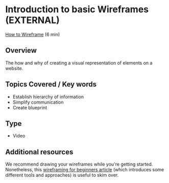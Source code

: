 # Introduction to basic Wireframes (EXTERNAL)
[How to Wireframe](https://www.youtube.com/watch?v=T0vt3nLZKks) (6 min)

## Overview
The how and why of creating a visual representation of elements on a website.


## Topics Covered / Key words
- Establish hierarchy of information
- Simplify communication
- Create blueprint


## Type
- Video

## Additional resources
We recommend drawing your wireframes while you're getting started. Nonetheless, this [wireframing for beginners article](http://webdesign.tutsplus.com/tutorials/a-beginners-guide-to-wireframing--webdesign-7399) (which introduces some different tools and approaches) is useful to skim over.



